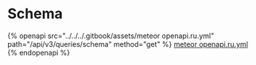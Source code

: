 # Schema

{% openapi src="../../../.gitbook/assets/meteor openapi.ru.yml" path="/api/v3/queries/schema" method="get" %}
[meteor openapi.ru.yml](<../../../.gitbook/assets/meteor openapi.ru.yml>)
{% endopenapi %}
